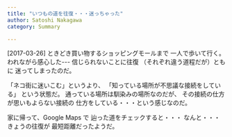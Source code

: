 ```yaml
---
title: "いつもの道を往復・・・迷っちゃった"
author: Satoshi Nakagawa
category: Summary

---
```


[2017-03-26]  ときどき買い物するショッピングモールまで
一人で歩いて行く。
われながら感心した---
信じられないことに往復
（それぞれ違う道程だが）ともに
迷ってしまったのだ。

 「ネコ街に迷いこむ」というより、
「知っている場所が不思議な接続をしている」
という状態だ。
通っている場所は馴染みの場所なのだが、
その接続の仕方が思いもよらない接続の
仕方をしている・・・という感じなのだ。

<!--more-->

 家に帰って、Google Maps で
辿った道をチェックすると・・・
なんと・・・きょうの往復が
最短距離だったようだ。


